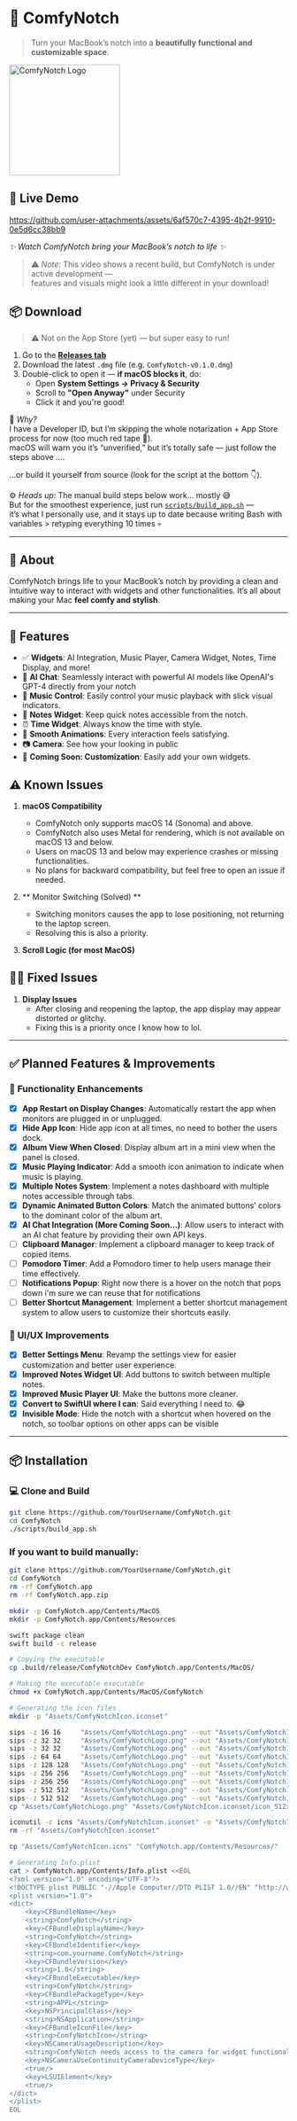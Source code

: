 # 🚀 ComfyNotch

> Turn your MacBook’s notch into a **beautifully functional and customizable space**.

<img src="Assets/ComfyNotchLogo.png" alt="ComfyNotch Logo" width="200"/>


## 🎥 Live Demo

https://github.com/user-attachments/assets/6af570c7-4395-4b2f-9910-0e5d6cc38bb9

_✨ Watch ComfyNotch bring your MacBook’s notch to life ✨_

> ⚠️ *Note:* This video shows a recent build, but ComfyNotch is under active development —  
> features and visuals might look a little different in your download!

## 📦 Download

> ⚠️ Not on the App Store (yet) — but super easy to run!

1. Go to the [**Releases tab**](https://github.com/AryanRogye/ComfyNotch/releases)
2. Download the latest `.dmg` file (e.g. `ComfyNotch-v0.1.0.dmg`)
3. Double-click to open it — **if macOS blocks it**, do:
   - Open **System Settings → Privacy & Security**
   - Scroll to **"Open Anyway"** under Security
   - Click it and you're good!

🧠 *Why?*  
I have a Developer ID, but I’m skipping the whole notarization + App Store process for now (too much red tape 🫠).  
macOS will warn you it’s “unverified,” but it’s totally safe — just follow the steps above ....

...or build it yourself from source (look for the script at the bottom 👇).

⚙️ *Heads up:* The manual build steps below work… mostly 😅  
But for the smoothest experience, just run [`scripts/build_app.sh`](scripts/build_app.sh) —  
it’s what I personally use, and it stays up to date because writing Bash with variables > retyping everything 10 times 💀

---

## 📖 About

ComfyNotch brings life to your MacBook’s notch by providing a clean and intuitive way to interact with widgets and other functionalities. It’s all about making your Mac **feel comfy and stylish**. 

---

## 🎉 Features

- ✅ **Widgets**: AI Integration, Music Player, Camera Widget, Notes, Time Display, and more!
- 🤖 **AI Chat**: Seamlessly interact with powerful AI models like OpenAI's GPT-4 directly from your notch
- 🎵 **Music Control**: Easily control your music playback with slick visual indicators.
- 📝 **Notes Widget**: Keep quick notes accessible from the notch.
- ⏰ **Time Widget**: Always know the time with style.
- 🔄 **Smooth Animations**: Every interaction feels satisfying.
- 📷 **Camera**: See how your looking in public
- 🎨 **Coming Soon: Customization**: Easily add your own widgets.

## ⚠️ Known Issues

1. **macOS Compatibility**  
   - ComfyNotch only supports macOS 14 (Sonoma) and above.  
   - ComfyNotch also uses Metal for rendering, which is not available on macOS 13 and below.
   - Users on macOS 13 and below may experience crashes or missing functionalities.  
   - No plans for backward compatibility, but feel free to open an issue if needed.  

2. ** Monitor Switching (Solved) **  
   - Switching monitors causes the app to lose positioning, not returning to the laptop screen.  
   - Resolving this is also a priority.  

3. **Scroll Logic (for most MacOS)**

## 👏🏽 Fixed Issues
1. **Display Issues**  
   - After closing and reopening the laptop, the app display may appear distorted or glitchy.  
   - Fixing this is a priority once I know how to lol.


---

## ✅ **Planned Features & Improvements**

### 🔧 **Functionality Enhancements**
- [x] **App Restart on Display Changes**: Automatically restart the app when monitors are plugged in or unplugged.
- [x] **Hide App Icon**: Hide app icon at all times, no need to bother the users dock.
- [x] **Album View When Closed**: Display album art in a mini view when the panel is closed.
- [x] **Music Playing Indicator**: Add a smooth icon animation to indicate when music is playing.
- [x] **Multiple Notes System**: Implement a notes dashboard with multiple notes accessible through tabs.
- [x] **Dynamic Animated Button Colors**: Match the animated buttons’ colors to the dominant color of the album art.
- [x] **AI Chat Integration (More Coming Soon...)**: Allow users to interact with an AI chat feature by providing their own API keys.
- [ ] **Clipboard Manager**: Implement a clipboard manager to keep track of copied items.
- [ ] **Pomodoro Timer**: Add a Pomodoro timer to help users manage their time effectively.
- [ ] **Notifications Popup**: Right now there is a hover on the notch that pops down i'm sure we can reuse that for notifications
- [ ] **Better Shortcut Management**: Implement a better shortcut management system to allow users to customize their shortcuts easily.

### 🎨 **UI/UX Improvements**
- [x] **Better Settings Menu**: Revamp the settings view for easier customization and better user experience.
- [x] **Improved Notes Widget UI**: Add buttons to switch between multiple notes.
- [x] **Improved Music Player UI**: Make the buttons more cleaner.
- [x] **Convert to SwiftUI where I can**: Said everything I need to. 😂
- [x] **Invisible Mode**: Hide the notch with a shortcut when hovered on the notch, so toolbar options on other apps can be visible

---

## 📦 Installation

### 💻 **Clone and Build**
```bash
git clone https://github.com/YourUsername/ComfyNotch.git
cd ComfyNotch
./scripts/build_app.sh
```

### If you want to build manually:

```bash
git clone https://github.com/YourUsername/ComfyNotch.git
cd ComfyNotch
rm -rf ComfyNotch.app
rm -rf ComfyNotch.app.zip

mkdir -p ComfyNotch.app/Contents/MacOS
mkdir -p ComfyNotch.app/Contents/Resources

swift package clean
swift build -c release

# Copying the executable
cp .build/release/ComfyNotchDev ComfyNotch.app/Contents/MacOS/

# Making the executable executable
chmod +x ComfyNotch.app/Contents/MacOS/ComfyNotch

# Generating the icon files
mkdir -p "Assets/ComfyNotchIcon.iconset"

sips -z 16 16     "Assets/ComfyNotchLogo.png" --out "Assets/ComfyNotchIcon.iconset/icon_16x16.png"
sips -z 32 32     "Assets/ComfyNotchLogo.png" --out "Assets/ComfyNotchIcon.iconset/icon_16x16@2x.png"
sips -z 32 32     "Assets/ComfyNotchLogo.png" --out "Assets/ComfyNotchIcon.iconset/icon_32x32.png"
sips -z 64 64     "Assets/ComfyNotchLogo.png" --out "Assets/ComfyNotchIcon.iconset/icon_32x32@2x.png"
sips -z 128 128   "Assets/ComfyNotchLogo.png" --out "Assets/ComfyNotchIcon.iconset/icon_128x128.png"
sips -z 256 256   "Assets/ComfyNotchLogo.png" --out "Assets/ComfyNotchIcon.iconset/icon_128x128@2x.png"
sips -z 256 256   "Assets/ComfyNotchLogo.png" --out "Assets/ComfyNotchIcon.iconset/icon_256x256.png"
sips -z 512 512   "Assets/ComfyNotchLogo.png" --out "Assets/ComfyNotchIcon.iconset/icon_256x256@2x.png"
sips -z 512 512   "Assets/ComfyNotchLogo.png" --out "Assets/ComfyNotchIcon.iconset/icon_512x512.png"
cp "Assets/ComfyNotchLogo.png" "Assets/ComfyNotchIcon.iconset/icon_512x512@2x.png"

iconutil -c icns "Assets/ComfyNotchIcon.iconset" -o "Assets/ComfyNotchIcon.icns"
rm -rf "Assets/ComfyNotchIcon.iconset"

cp "Assets/ComfyNotchIcon.icns" "ComfyNotch.app/Contents/Resources/"

# Generating Info.plist
cat > ComfyNotch.app/Contents/Info.plist <<EOL
<?xml version="1.0" encoding="UTF-8"?>
<!DOCTYPE plist PUBLIC "-//Apple Computer//DTD PLIST 1.0//EN" "http://www.apple.com/DTDs/PropertyList-1.0.dtd">
<plist version="1.0">
<dict>
    <key>CFBundleName</key>
    <string>ComfyNotch</string>
    <key>CFBundleDisplayName</key>
    <string>ComfyNotch</string>
    <key>CFBundleIdentifier</key>
    <string>com.yourname.ComfyNotch</string>
    <key>CFBundleVersion</key>
    <string>1.0</string>
    <key>CFBundleExecutable</key>
    <string>ComfyNotch</string>
    <key>CFBundlePackageType</key>
    <string>APPL</string>
    <key>NSPrincipalClass</key>
    <string>NSApplication</string>
    <key>CFBundleIconFile</key>
    <string>ComfyNotchIcon</string>
    <key>NSCameraUsageDescription</key>
    <string>ComfyNotch needs access to the camera for widget functionalities.</string>
    <key>NSCameraUseContinuityCameraDeviceType</key>
    <true/>
    <key>LSUIElement</key>
    <true/>
</dict>
</plist>
EOL
```
